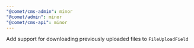 ```yaml
---
"@comet/cms-admin": minor
"@comet/admin": minor
"@comet/cms-api": minor
---
```


Add support for downloading previously uploaded files to `FileUploadField`
